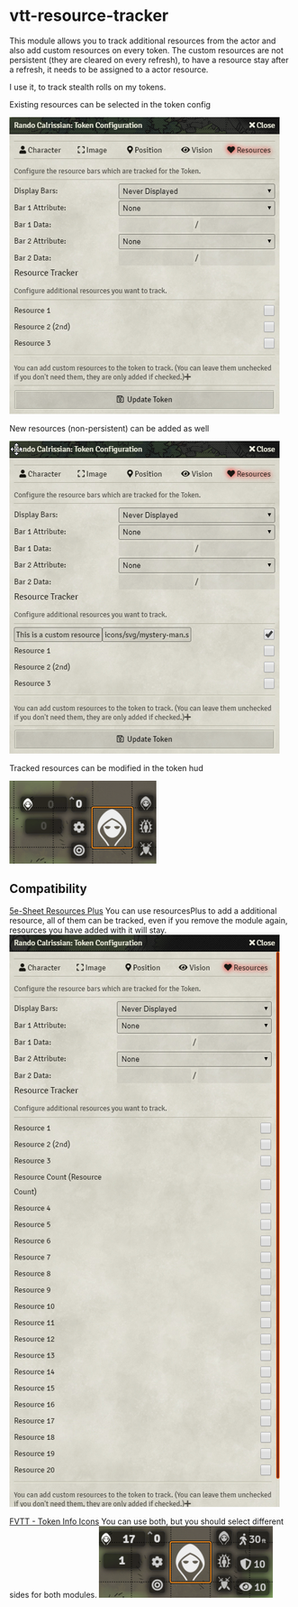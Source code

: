 # vtt-resource-tracker
This module allows you to track additional resources from the actor and also add custom resources on every token.
The custom resources are not persistent (they are cleared on every refresh), to have a resource stay after a refresh, it needs to be assigned to a actor resource.

I use it, to track stealth rolls on my tokens.

Existing resources can be selected in the token config

![Existing resources can be selected in the token config](screenshots/screenshot_tokenConfig.png)

New resources (non-persistent) can be added as well

![Existing resources can be selected in the token config](screenshots/screenshot_tokenConfigWithCustomResource.png)

Tracked resources can be modified in the token hud

![Existing resources can be selected in the token config](screenshots/screenshot_trackedResource.png)


## Compatibility
[5e-Sheet Resources Plus](https://github.com/ardittristan/5eSheet-resourcesPlus)
You can use resourcesPlus to add a additional resource, all of them can be tracked, even if you remove the module again, resources you have added with it will stay.
  ![Tracking with 5e-Sheet Resources Plus](screenshots/screenshot_trackingWithResourcePlus.png)

[FVTT - Token Info Icons](https://github.com/jopeek/fvtt-token-info-icons)
You can use both, but you should select different sides for both modules.
  ![Tracking with FVTT - Token Info Icons](screenshots/screenshot_trackingWithTokenInfo.png)
